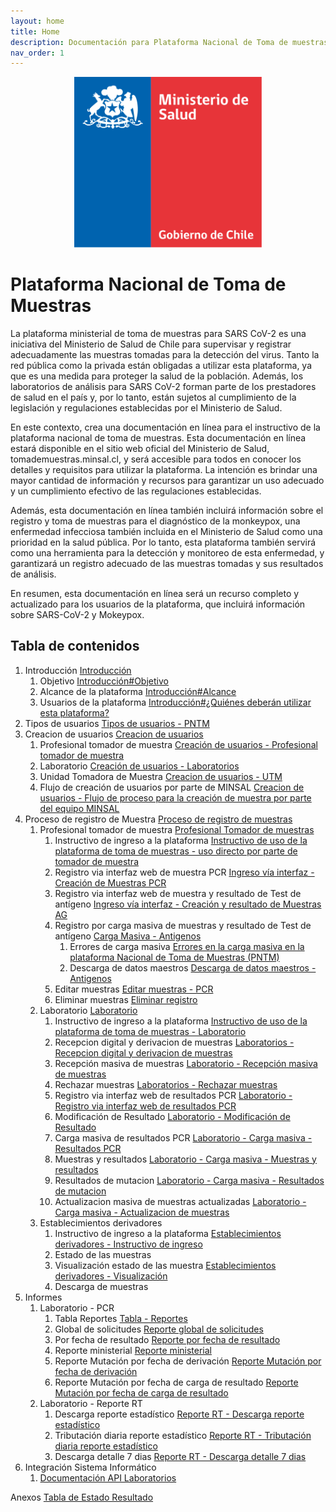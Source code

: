 ```yaml
---
layout: home
title: Home
description: Documentación para Plataforma Nacional de Toma de muestras
nav_order: 1
---
```


<p align="center">
<img src="assets/img/LogoMinsalColor.svg" alt="Logo Minsal color" width="300">
</p>

# Plataforma Nacional de Toma de Muestras 

La plataforma ministerial de toma de muestras para SARS CoV-2 es una iniciativa del Ministerio de Salud de Chile para supervisar y registrar adecuadamente las muestras tomadas para la detección del virus. Tanto la red pública como la privada están obligadas a utilizar esta plataforma, ya que es una medida para proteger la salud de la población. Además, los laboratorios de análisis para SARS CoV-2 forman parte de los prestadores de salud en el país y, por lo tanto, están sujetos al cumplimiento de la legislación y regulaciones establecidas por el Ministerio de Salud. 

En este contexto, crea una documentación en línea para el instructivo de la plataforma nacional de toma de muestras. Esta documentación en línea estará disponible en el sitio web oficial del Ministerio de Salud, tomademuestras.minsal.cl, y será accesible para todos en conocer los detalles y requisitos para utilizar la plataforma. La intención es brindar una mayor cantidad de información y recursos para garantizar un uso adecuado y un cumplimiento efectivo de las regulaciones establecidas.

Además, esta documentación en línea también incluirá información sobre el registro y toma de muestras para el diagnóstico de la monkeypox, una enfermedad infecciosa también incluida en el Ministerio de Salud como una prioridad en la salud pública. Por lo tanto, esta plataforma también servirá como una herramienta para la detección y monitoreo de esta enfermedad, y garantizará un registro adecuado de las muestras tomadas y sus resultados de análisis. 

En resumen, esta documentación en línea será un recurso completo y actualizado para los usuarios de la plataforma, que incluirá información sobre SARS-CoV-2 y Mokeypox.

## Tabla de contenidos
1. Introducción [Introducción](introduccion.md)
	1. Objetivo [Introducción#Objetivo](Introducci%C3%B3n#Objetivo.md)
	2. Alcance de la plataforma [Introducción#Alcance](Introducci%C3%B3n#Alcance.md)
	2. Usuarios de la plataforma [Introducción#¿Quiénes deberán utilizar esta plataforma?](Introducci%C3%B3n#%C2%BFQui%C3%A9nes%20deber%C3%A1n%20utilizar%20esta%20plataforma?.md)
2. Tipos de usuarios [Tipos de usuarios - PNTM](Tipos%20de%20usuarios%20-%20PNTM.md)
3. Creacion de usuarios [Creacion de usuarios](Creacion%20de%20usuarios.md)
	1. Profesional tomador de muestra [Creación de usuarios - Profesional tomador de muestra](Creaci%C3%B3n%20de%20usuarios%20-%20Profesional%20tomador%20de%20muestra.md)
	2. Laboratorio [Creación de usuarios - Laboratorios](Creaci%C3%B3n%20de%20usuarios%20-%20Laboratorios.md)
	3. Unidad Tomadora de Muestra [Creacion de usuarios - UTM](Creacion%20de%20usuarios%20-%20UTM.md)
	4. Flujo de creación de usuarios por parte de MINSAL [Creacion de usuarios - Flujo de proceso para la creación de muestra por parte del equipo MINSAL](Creacion%20de%20usuarios%20-%20Flujo%20de%20proceso%20para%20la%20creaci%C3%B3n%20de%20muestra%20por%20parte%20del%20equipo%20MINSAL.md)
4. Proceso de registro de Muestra [Proceso de registro de muestras](Proceso%20de%20registro%20de%20muestras.md)
	1. Profesional tomador de muestra [Profesional Tomador de muestras](Profesional%20Tomador%20de%20muestras.md)
		1. Instructivo de ingreso a la plataforma [Instructivo de uso de la plataforma de toma de muestras - uso directo por parte de tomador de muestra](Instructivo%20de%20uso%20de%20la%20plataforma%20de%20toma%20de%20muestras%20-%20uso%20directo%20por%20parte%20de%20tomador%20de%20muestra.md)
		2. Registro via interfaz web de muestra PCR [Ingreso vía interfaz - Creación de Muestras PCR](Ingreso%20v%C3%ADa%20interfaz%20-%20Creaci%C3%B3n%20de%20Muestras%20PCR.md)
		4. Registro via interfaz web de muestra y resultado de Test de antígeno [Ingreso vía interfaz - Creación y resultado de Muestras AG](Ingreso%20v%C3%ADa%20interfaz%20-%20Creaci%C3%B3n%20y%20resultado%20de%20Muestras%20AG.md)
		5. Registro por carga masiva de muestras y resultado de Test de antígeno [Carga Masiva - Antigenos](Carga%20Masiva%20-%20Antigenos.md)
			1. Errores de carga masiva [Errores en la carga masiva en la plataforma Nacional de Toma de Muestras (PNTM)](Errores%20en%20la%20carga%20masiva%20en%20la%20plataforma%20Nacional%20de%20Toma%20de%20Muestras%20(PNTM).md)
			2. Descarga de datos maestros [Descarga de datos maestros - Antigenos](Descarga%20de%20datos%20maestros%20-%20Antigenos.md)
		6. Editar muestras [Editar muestras - PCR](Editar%20muestras%20-%20PCR.md)
		7. Eliminar muestras [Eliminar registro](Eliminar%20registro.md)
	2. Laboratorio [Laboratorio](Laboratorio.md)
		1. Instructivo de ingreso a la plataforma [Instructivo de uso de la plataforma de toma de muestras - Laboratorio](Instructivo%20de%20uso%20de%20la%20plataforma%20de%20toma%20de%20muestras%20-%20Laboratorio.md)
		2. Recepcion digital y derivacion de muestras [Laboratorios - Recepcion digital y derivacion de muestras](Laboratorios%20-%20Recepcion%20digital%20y%20derivacion%20de%20muestras.md) 
		3. Recepción masiva de muestras [Laboratorio - Recepción masiva de muestras](Laboratorio%20-%20Recepci%C3%B3n%20masiva%20de%20muestras.md)
		4. Rechazar muestras [Laboratorios - Rechazar muestras](Laboratorios%20-%20Rechazar%20muestras.md)
		5. Registro via interfaz web de resultados PCR [Laboratorio - Registro via interfaz web de resultados PCR](Laboratorio%20-%20Registro%20via%20interfaz%20web%20de%20resultados%20PCR.md)
		6. Modificación de Resultado [Laboratorio - Modificación de Resultado](Laboratorio%20-%20Modificaci%C3%B3n%20de%20Resultado.md)
		7. Carga masiva de resultados PCR [Laboratorio - Carga masiva - Resultados PCR](Laboratorio%20-%20Carga%20masiva%20-%20Resultados%20PCR.md)
		8. Muestras y resultados [Laboratorio - Carga masiva - Muestras y resultados](Laboratorio%20-%20Carga%20masiva%20-%20Muestras%20y%20resultados.md)
		9. Resultados de mutacion [Laboratorio - Carga masiva - Resultados de mutacion](Laboratorio%20-%20Carga%20masiva%20-%20Resultados%20de%20mutacion.md)
		10. Actualizacion masiva de muestras actualizadas [Laboratorio - Carga masiva - Actualizacion de muestras](Laboratorio%20-%20Carga%20masiva%20-%20Actualizacion%20de%20muestras.md)
	3. Establecimientos derivadores
		1. Instructivo de ingreso a la plataforma [Establecimientos derivadores - Instructivo de ingreso](Establecimientos%20derivadores%20-%20Instructivo%20de%20ingreso.md)
		2. Estado de las muestras
		3. Visualización estado de las muestra [Establecimientos derivadores - Visualización](Establecimientos%20derivadores%20-%20Visualizaci%C3%B3n.md)
		4. Descarga de muestras
5. Informes
	1. Laboratorio - PCR
		1. Tabla Reportes [Tabla - Reportes](Tabla%20-%20Reportes.md)
		2. Global de solicitudes [Reporte global de solicitudes](Reporte%20global%20de%20solicitudes.md)
		3. Por fecha de resultado [Reporte por fecha de resultado](Reporte%20por%20fecha%20de%20resultado.md)
		4. Reporte ministerial [Reporte ministerial](Reporte%20ministerial.md)
		5. Reporte Mutación por fecha de derivación [Reporte Mutación por fecha de derivación](Reporte%20Mutaci%C3%B3n%20por%20fecha%20de%20derivaci%C3%B3n.md)
		6. Reporte Mutación por fecha de carga de resultado [Reporte Mutación por fecha de carga de resultado](Reporte%20Mutaci%C3%B3n%20por%20fecha%20de%20carga%20de%20resultado.md)
	3. Laboratorio - Reporte RT
		1. Descarga reporte estadístico [Reporte RT - Descarga reporte estadístico](Reporte%20RT%20-%20Descarga%20reporte%20estad%C3%ADstico.md)
		2. Tributación diaria reporte estadístico [Reporte RT - Tributación diaria reporte estadístico](Reporte%20RT%20-%20Tributaci%C3%B3n%20diaria%20reporte%20estad%C3%ADstico.md)
		3. Descarga detalle 7 dias [Reporte RT - Descarga detalle 7 dias](Reporte%20RT%20-%20Descarga%20detalle%207%20dias.md)
6. Integración Sistema Informático
	1. [Documentación API Laboratorios](Documentaci%C3%B3n%20API%20Laboratorios.md)

Anexos
[Tabla de Estado Resultado](Tabla%20de%20Estado%20Resultado.md)

